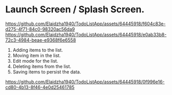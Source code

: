 Launch Screen / Splash Screen.
==============================
https://github.com/Elaidzha1940/TodoListApp/assets/64445918/f604c83e-d275-4f71-84c0-98320ac56da9
https://github.com/Elaidzha1940/TodoListApp/assets/64445918/e0ab33b8-72c3-4984-beae-e9368f6e6558

1. Adding items to the list.
2. Moving item in the list.
3. Edit mode for the list.
4. Deleting items from the list.
5. Saving items to persist the data.

https://github.com/Elaidzha1940/TodoListApp/assets/64445918/0f996e16-cd80-4b13-8f46-4e0d25461785

